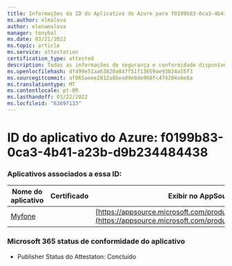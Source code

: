 ```yaml
---
title: Informações da ID do Aplicativo do Azure para f0199b83-0ca3-4b41-a23b-d9b234484438
ms.author: elmalova
author: elenamalova
manager: tonybal
ms.date: 03/21/2022
ms.topic: article
ms.service: attestation
certification_type: attested
description: Todas as informações de segurança e conformidade disponíveis para f0199b83-0ca3-4b41-a23b-d9b234484438.
ms.openlocfilehash: df499e51aa63820a847f51f13659ae93b24a55f3
ms.sourcegitcommit: af065aeee2812a85ead9e0de968fc474204a6e8a
ms.translationtype: MT
ms.contentlocale: pt-BR
ms.lasthandoff: 03/22/2022
ms.locfileid: "63697133"
---
```

# <a name="azure-app-id-f0199b83-0ca3-4b41-a23b-d9b234484438"></a>ID do aplicativo do Azure: f0199b83-0ca3-4b41-a23b-d9b234484438


### <a name="apps-associated-with-this-id"></a>Aplicativos associados a essa ID:
| **Nome do aplicativo** | **Certificado** | **Exibir no AppSource** |
|--------------|---------------|-----------------------|
| [Myfone](../forward/WA200000716.md) |  | [https://appsource.microsoft.com/product/office/WA200000716](https://appsource.microsoft.com/product/office/WA200000716) |

### <a name="microsoft-365-app-compliance-status"></a>Microsoft 365 status de conformidade do aplicativo
- Publisher Status do Attestaton: Concluído
